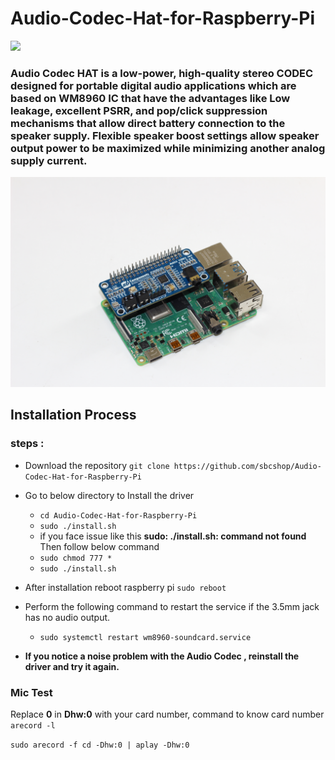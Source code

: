 # Audio-Codec-Hat-for-Raspberry-Pi

<img src= "https://github.com/sbcshop/Audio-Codec-Hat-for-Raspberry-Pi/blob/main/images/img.JPG" />

### Audio Codec HAT is a low-power, high-quality stereo CODEC designed for portable digital audio applications which are based on WM8960 IC that have the advantages like Low leakage, excellent PSRR, and pop/click suppression mechanisms that allow direct battery connection to the speaker supply. Flexible speaker boost settings allow speaker output power to be maximized while minimizing another analog supply current.

<img src= "https://github.com/sbcshop/Audio-Codec-Hat-for-Raspberry-Pi/blob/main/images/img1.JPG" />

## Installation Process
### steps :
   * Download the repository  ``` git clone https://github.com/sbcshop/Audio-Codec-Hat-for-Raspberry-Pi ```
   * Go to below directory to Install the driver 
       * ``` cd Audio-Codec-Hat-for-Raspberry-Pi ```
       * ``` sudo ./install.sh ```
       * if you face issue like this **sudo: ./install.sh: command not found** Then follow below command
        * ```sudo chmod 777 *```
        * ```sudo ./install.sh```
   * After installation reboot raspberry pi  ``` sudo reboot ```
   * Perform the following command to restart the service if the 3.5mm jack has no audio output.  
       * ``` sudo systemctl restart wm8960-soundcard.service ```
       
   * **If you notice a noise problem with the  Audio Codec , reinstall the driver and try it again.**
   
###  Mic Test
Replace   **0**  in  **Dhw:0**  with your card number, command to know card number ``` arecord -l ```

```sudo arecord -f cd -Dhw:0 | aplay -Dhw:0``` 




         

